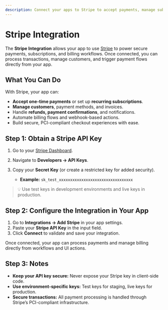 ```yaml
---
description: Connect your apps to Stripe to accept payments, manage subscriptions, and handle billing securely.
---
```

# Stripe Integration

The **Stripe Integration** allows your app to use [Stripe](https://stripe.com/) to power secure payments, subscriptions, and billing workflows. Once connected, you can process transactions, manage customers, and trigger payment flows directly from your app.

## What You Can Do

With Stripe, your app can:
- **Accept one-time payments** or set up **recurring subscriptions**.  
- **Manage customers**, payment methods, and invoices.  
- Handle **refunds, payment confirmations**, and notifications.  
- Automate billing flows and webhook-based actions.  
- Build secure, PCI-compliant checkout experiences with ease.

## Step 1: Obtain a Stripe API Key

1. Go to your [Stripe Dashboard](https://dashboard.stripe.com/).  
2. Navigate to **Developers → API Keys**.  
3. Copy your **Secret Key** (or create a restricted key for added security).

   * **Example:** `sk_test_xxxxxxxxxxxxxxxxxxxxxxxxxxxxxxxxx`

> 💡 Use test keys in development environments and live keys in production.

## Step 2: Configure the Integration in Your App

1. Go to **Integrations → Add Stripe** in your app settings.  
2. Paste your **Stripe API Key** in the input field.  
3. Click **Connect** to validate and save your integration.

Once connected, your app can process payments and manage billing directly from workflows and UI actions.

## Step 3: Notes

* **Keep your API key secure:** Never expose your Stripe key in client-side code.  
* **Use environment-specific keys:** Test keys for staging, live keys for production.  
* **Secure transactions:** All payment processing is handled through Stripe’s PCI-compliant infrastructure.  
